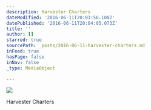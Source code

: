 ```yaml
---
description: Harvester Charters
dateModified: '2016-06-11T20:03:56.108Z'
datePublished: '2016-06-11T20:04:05.073Z'
title: ''
author: []
starred: true
sourcePath: _posts/2016-06-11-harvester-charters.md
inFeed: true
hasPage: false
inNav: false
_type: MediaObject

---
```

![](https://the-grid-user-content.s3-us-west-2.amazonaws.com/1a792de6-6f78-4875-b939-28caa2189b99.jpg)

Harvester Charters